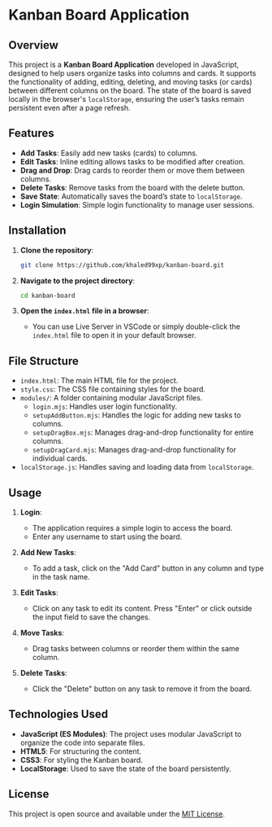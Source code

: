 # Kanban Board Application

## Overview

This project is a **Kanban Board Application** developed in JavaScript, designed to help users organize tasks into columns and cards. It supports the functionality of adding, editing, deleting, and moving tasks (or cards) between different columns on the board. The state of the board is saved locally in the browser's `localStorage`, ensuring the user’s tasks remain persistent even after a page refresh.

## Features

- **Add Tasks**: Easily add new tasks (cards) to columns.
- **Edit Tasks**: Inline editing allows tasks to be modified after creation.
- **Drag and Drop**: Drag cards to reorder them or move them between columns.
- **Delete Tasks**: Remove tasks from the board with the delete button.
- **Save State**: Automatically saves the board’s state to `localStorage`.
- **Login Simulation**: Simple login functionality to manage user sessions.

## Installation

1. **Clone the repository**:
    ```bash
    git clone https://github.com/khaled99xp/kanban-board.git
    ```

2. **Navigate to the project directory**:
    ```bash
    cd kanban-board
    ```

3. **Open the `index.html` file in a browser**:
    - You can use Live Server in VSCode or simply double-click the `index.html` file to open it in your default browser.

## File Structure

- `index.html`: The main HTML file for the project.
- `style.css`: The CSS file containing styles for the board.
- `modules/`: A folder containing modular JavaScript files.
  - `login.mjs`: Handles user login functionality.
  - `setupAddButton.mjs`: Handles the logic for adding new tasks to columns.
  - `setupDragBox.mjs`: Manages drag-and-drop functionality for entire columns.
  - `setupDragCard.mjs`: Manages drag-and-drop functionality for individual cards.
- `localStorage.js`: Handles saving and loading data from `localStorage`.

## Usage

1. **Login**:
   - The application requires a simple login to access the board.
   - Enter any username to start using the board.

2. **Add New Tasks**:
   - To add a task, click on the "Add Card" button in any column and type in the task name.

3. **Edit Tasks**:
   - Click on any task to edit its content. Press "Enter" or click outside the input field to save the changes.

4. **Move Tasks**:
   - Drag tasks between columns or reorder them within the same column.

5. **Delete Tasks**:
   - Click the "Delete" button on any task to remove it from the board.

## Technologies Used

- **JavaScript (ES Modules)**: The project uses modular JavaScript to organize the code into separate files.
- **HTML5**: For structuring the content.
- **CSS3**: For styling the Kanban board.
- **LocalStorage**: Used to save the state of the board persistently.



## License

This project is open source and available under the [MIT License](LICENSE).
